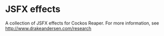 # JSFX effects
A collection of JSFX effects for Cockos Reaper.
For more information, see http://www.drakeandersen.com/research
